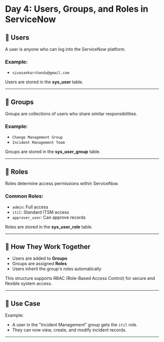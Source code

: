 # Day 4: Users, Groups, and Roles in ServiceNow

## 👤 Users
A user is anyone who can log into the ServiceNow platform.

### Example:
- `sivasankarchandu@gmail.com`

Users are stored in the **sys_user** table.

---

## 👥 Groups
Groups are collections of users who share similar responsibilities.

### Example:
- `Change Management Group`
- `Incident Management Team`

Groups are stored in the **sys_user_group** table.

---

## 🔐 Roles
Roles determine access permissions within ServiceNow.

### Common Roles:
- `admin`: Full access
- `itil`: Standard ITSM access
- `approver_user`: Can approve records

Roles are stored in the **sys_user_role** table.

---

## 🔄 How They Work Together

- Users are added to **Groups**
- Groups are assigned **Roles**
- Users inherit the group's roles automatically

This structure supports RBAC (Role-Based Access Control) for secure and flexible system access.

---

## 📎 Use Case

Example:
- A user in the "Incident Management" group gets the `itil` role.
- They can now view, create, and modify incident records.

---
